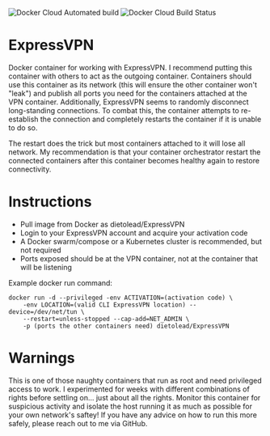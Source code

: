![Docker Cloud Automated build](https://img.shields.io/docker/cloud/automated/dietolead/expressvpn?style=for-the-badge) ![Docker Cloud Build Status](https://img.shields.io/docker/cloud/build/dietolead/expressvpn?style=for-the-badge)
# ExpressVPN
Docker container for working with ExpressVPN.
I recommend putting this container with others to act as the outgoing container. Containers should use this container as its network (this will ensure the other container won't "leak") and publish all ports you need for the containers attached at the VPN container. Additionally, ExpressVPN seems to randomly disconnect long-standing connections. To combat this, the container attempts to re-establish the connection and completely restarts the container if it is unable to do so.

The restart does the trick but most containers attached to it will lose all network. My recommendation is that your container orchestrator restart the connected containers after this container becomes healthy again to restore connectivity.

# Instructions
- Pull image from Docker as dietolead/ExpressVPN
- Login to your ExpressVPN account and acquire your activation code
- A Docker swarm/compose or a Kubernetes cluster is recommended, but not required
- Ports exposed should be at the VPN container, not at the container that will be listening

Example docker run command:
```
docker run -d --privileged -env ACTIVATION=(activation code) \
    -env LOCATION=(valid CLI ExpressVPN location) --device=/dev/net/tun \
    --restart=unless-stopped --cap-add=NET_ADMIN \
    -p (ports the other containers need) dietolead/ExpressVPN
```

# Warnings
This is one of those naughty containers that run as root and need privileged access to work. I experimented for weeks with different combinations of rights before settling on... just about all the rights. Monitor this container for suspicious activity and isolate the host running it as much as possible for your own network's saftey! If you have any advice on how to run this more safely, please reach out to me via GitHub.
